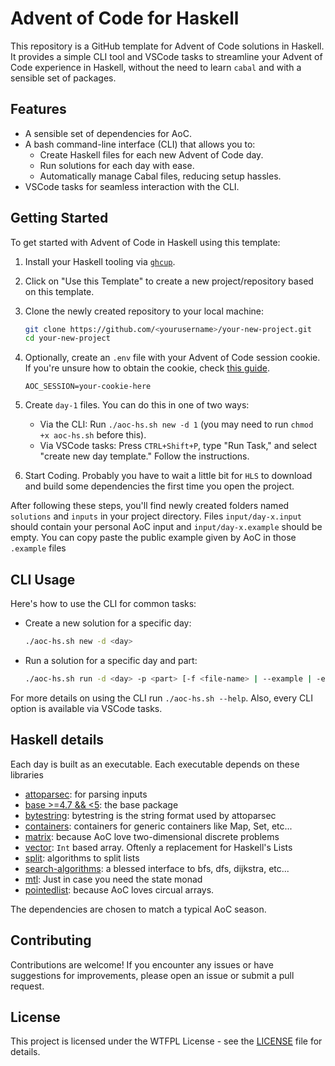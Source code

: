 # Advent of Code for Haskell

This repository is a GitHub template for Advent of Code solutions in Haskell. It provides a simple CLI tool and VSCode tasks to streamline your Advent of Code experience in Haskell, without the need to learn `cabal` and with a sensible set of packages.

## Features

- A sensible set of dependencies for AoC.
- A bash command-line interface (CLI) that allows you to:
  - Create Haskell files for each new Advent of Code day.
  - Run solutions for each day with ease.
  - Automatically manage Cabal files, reducing setup hassles.
- VSCode tasks for seamless interaction with the CLI.

## Getting Started

To get started with Advent of Code in Haskell using this template:

1. Install your Haskell tooling via [`ghcup`](https://www.haskell.org/ghcup/).

2. Click on "Use this Template" to create a new project/repository based on this template.

3. Clone the newly created repository to your local machine:

   ```bash
   git clone https://github.com/<yourusername>/your-new-project.git
   cd your-new-project
   ```

4. Optionally, create an `.env` file with your Advent of Code session cookie. If you're unsure how to obtain the cookie, check [this guide](https://github.com/wimglenn/advent-of-code-wim/issues/1).

    ```env
    AOC_SESSION=your-cookie-here
    ```

5. Create `day-1` files. You can do this in one of two ways:
   - Via the CLI: Run `./aoc-hs.sh new -d 1` (you may need to run `chmod +x aoc-hs.sh` before this).
   - Via VSCode tasks: Press `CTRL+Shift+P`, type "Run Task," and select "create new day template." Follow the instructions.

6. Start Coding. Probably you have to wait a little bit for `HLS` to download and build some dependencies the first time you open the project.

After following these steps, you'll find newly created folders named `solutions` and `inputs` in your project directory. Files `input/day-x.input` should contain your personal AoC input and `input/day-x.example` should be empty. You can copy paste the public example given by AoC in those `.example` files

## CLI Usage

Here's how to use the CLI for common tasks:

- Create a new solution for a specific day:

  ```bash
  ./aoc-hs.sh new -d <day>
  ```

- Run a solution for a specific day and part:
  
  ```bash
  ./aoc-hs.sh run -d <day> -p <part> [-f <file-name> | --example | -e | --input | -i]
  ```

For more details on using the CLI run `./aoc-hs.sh --help`. Also, every CLI option is available via VSCode tasks. 

## Haskell details

Each day is built as an executable. Each executable depends on these libraries

- [attoparsec](https://hackage.haskell.org/package/attoparsec): for parsing inputs
- [base >=4.7 && <5](https://hackage.haskell.org/package/base): the base package
- [bytestring](https://hackage.haskell.org/package/bytestring): bytestring is the string format used by attoparsec
- [containers](https://hackage.haskell.org/package/containers): containers for generic containers like Map, Set, etc...
- [matrix](https://hackage.haskell.org/package/matrix): because AoC love two-dimensional discrete problems
- [vector](https://hackage.haskell.org/package/vector): `Int` based array. Oftenly a replacement for Haskell's Lists
- [split](https://hackage.haskell.org/package/split): algorithms to split lists
- [search-algorithms](https://hackage.haskell.org/package/search-algorithms): a blessed interface to bfs, dfs, dijkstra, etc...
- [mtl](https://hackage.haskell.org/package/mtl): Just in case you need the state monad
- [pointedlist](https://hackage.haskell.org/package/pointedlist): because AoC loves circual arrays. 

The dependencies are chosen to match a typical AoC season.

## Contributing

Contributions are welcome! If you encounter any issues or have suggestions for improvements, please open an issue or submit a pull request.

## License

This project is licensed under the WTFPL License - see the [LICENSE](LICENSE) file for details.
